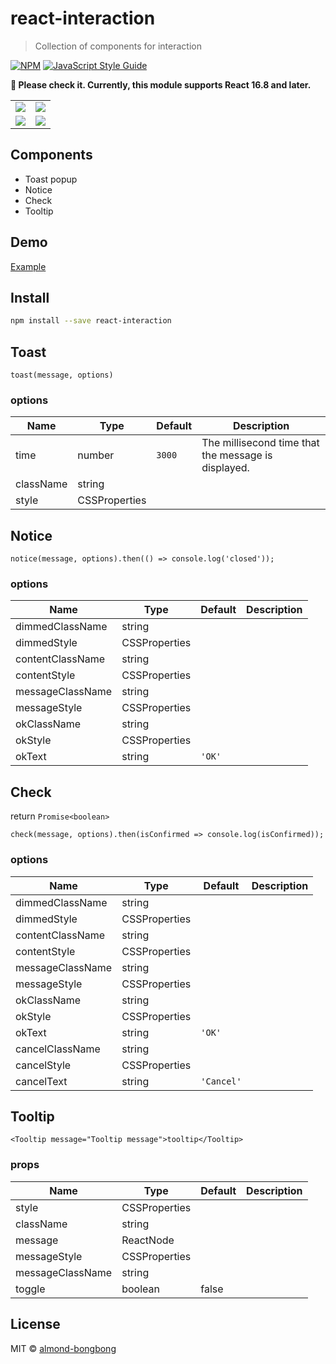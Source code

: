 # react-interaction

> Collection of components for interaction

[![NPM](https://img.shields.io/npm/v/react-interaction.svg)](https://www.npmjs.com/package/react-interaction) [![JavaScript Style Guide](https://img.shields.io/badge/code_style-standard-brightgreen.svg)](https://standardjs.com)

**📢️ Please check it. Currently, this module supports React 16.8 and later.**

<table>
<tr>
<td><img src="https://res.cloudinary.com/dfyuv19ig/image/upload/v1583760204/github/react-interaction-toast_wit5on.gif" /></td>
<td><img src="https://res.cloudinary.com/dfyuv19ig/image/upload/v1583760206/github/react-interaction-alert_ebv2kd.gif" /></td>
</tr>
<tr>
<td><img src="https://res.cloudinary.com/dfyuv19ig/image/upload/v1583760203/github/react-interaction-check_owjlpx.gif" /></td>
<td><img src="https://res.cloudinary.com/dfyuv19ig/image/upload/v1583760203/github/react-interaction-tooltip_qr7ezi.gif" /></td>
</tr>
</table>

## Components

- Toast popup
- Notice
- Check
- Tooltip

## Demo
[Example](https://almond-bongbong.github.io/react-interaction)

## Install

```bash
npm install --save react-interaction
```

## Toast

```
toast(message, options)
```

### options

| Name         | Type    | Default | Description |
| ------------ | ------- | ------- | ----------- |
| time | number | `3000` | The millisecond time that the message is displayed. |
| className | string | | |
| style | CSSProperties | | |


## Notice

```
notice(message, options).then(() => console.log('closed'));
```

### options

| Name         | Type    | Default | Description |
| ------------ | ------- | ------- | ----------- |
| dimmedClassName | string |  |  |
| dimmedStyle | CSSProperties |  | |
| contentClassName | string | | |
| contentStyle | CSSProperties | | |
| messageClassName | string | | |
| messageStyle | CSSProperties | | |
| okClassName | string | | |
| okStyle | CSSProperties | | |
| okText | string | `'OK'` | |


## Check

return `Promise<boolean>`

```
check(message, options).then(isConfirmed => console.log(isConfirmed));
```

### options

| Name         | Type    | Default | Description |
| ------------ | ------- | ------- | ----------- |
| dimmedClassName | string |  |  |
| dimmedStyle | CSSProperties |  | |
| contentClassName | string | | |
| contentStyle | CSSProperties | | |
| messageClassName | string | | |
| messageStyle | CSSProperties | | |
| okClassName | string | | |
| okStyle | CSSProperties | | |
| okText | string | `'OK'` | |
| cancelClassName | string | | |
| cancelStyle | CSSProperties | | |
| cancelText | string | `'Cancel'` | |


## Tooltip

```
<Tooltip message="Tooltip message">tooltip</Tooltip>
```

### props

| Name         | Type    | Default | Description |
| ------------ | ------- | ------- | ----------- |
| style | CSSProperties |  | |
| className | string | | |
| message | ReactNode |  |  |
| messageStyle | CSSProperties |  | |
| messageClassName | string | | |
| toggle | boolean | false | |


## License

MIT © [almond-bongbong](https://github.com/almond-bongbong)
